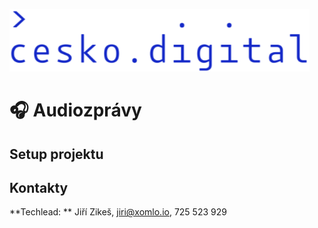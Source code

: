 ![cesko.digital](cesko-digital_logo.png)

# 🎧 Audiozprávy

## Setup projektu

## Kontakty

**Techlead: ** Jiří Zikeš, jiri@xomlo.io, 725 523 929
